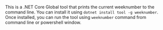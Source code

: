 This is a .NET Core Global tool that prints the current weeknumber to the command line.  You can install it using `dotnet install tool -g weeknumber`.  Once installed, you can run the tool using  `weeknumber` command from command line or powershell window.
